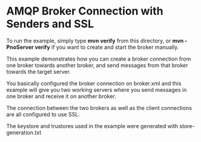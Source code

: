 # AMQP Broker Connection with Senders and SSL
 
To run the example, simply type **mvn verify** from this directory, or **mvn -PnoServer verify** if you want to create and start the broker manually.
 
This example demonstrates how you can create a broker connection from one broker towards another broker, and send messages from that broker towards the target server.
 
You basically configured the broker connection on broker.xml and this example will give you two working servers where you send messages in one broker and receive it on another broker.
 
The connection between the two brokers as well as the client connections are all configured to use SSL.

The keystore and trustores used in the example were generated with store-generation.txt
